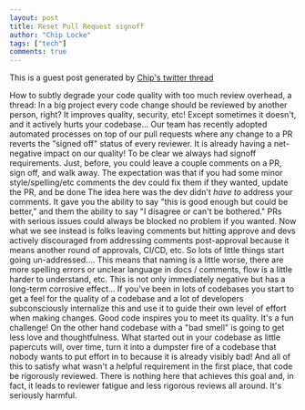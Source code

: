 ```yaml
---
layout: post
title: Reset Pull Request signoff
author: "Chip Locke"
tags: ["tech"]
comments: true
---
```


This is a guest post generated by [Chip's twitter thread](https://twitter.com/doubleyewdee/status/1228487284581781504)

How to subtly degrade your code quality with too much review overhead, a thread:
In a big project every code change should be reviewed by another person, right? It improves quality, security, etc! Except sometimes it doesn't, and it actively hurts your codebase... 
Our team has recently adopted automated processes on top of our pull requests where any change to a PR reverts the "signed off" status of every reviewer. It is already having a net-negative impact on our quality! 
To be clear we always had signoff requirements. Just, before, you could leave a couple comments on a PR, sign off, and walk away. The expectation was that if you had some minor style/spelling/etc comments the dev could fix them if they wanted, update the PR, and be done 
The idea here was the dev didn't *have to* address your comments. It gave you the ability to say "this is good enough but could be better," and them the ability to say "I disagree or can't be bothered." PRs with serious issues could always be blocked no problem if you wanted. 
Now what we see instead is folks leaving comments but hitting approve and devs actively discouraged from addressing comments post-approval because it means another round of approvals, CI/CD, etc. So lots of little things start going un-addressed.... 
This means that naming is a little worse, there are more spelling errors or unclear language in docs / comments, flow is a little harder to understand, etc. This is not only immediately negative but has a long-term corrosive effect... 
If you've been in lots of codebases you start to get a feel for the quality of a codebase and a lot of developers subconsciously internalize this and use it to guide their own level of effort when making changes. Good code inspires you to meet its quality. It's a fun challenge! 
On the other hand codebase with a "bad smell" is going to get less love and thoughtfulness. What started out in your codebase as little papercuts will, over time, turn it into a dumpster fire of a codebase that nobody wants to put effort in to because it is already visibly bad! 
And all of this to satisfy what wasn't a helpful requirement in the first place, that code be rigorously reviewed. There is nothing here that achieves this goal and, in fact, it leads to reviewer fatigue and less rigorous reviews all around. It's seriously harmful. 